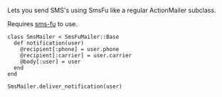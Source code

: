 Lets you send SMS's using SmsFu like a regular ActionMailer subclass.

Requires [sms-fu](http://github.com/brendanlim/sms-fu) to use.

    class SmsMailer < SmsFuMailer::Base
      def notification(user)
        @recipient[:phone] = user.phone
        @recipient[:carrier] = user.carrier
        @body[:user] = user
      end
    end
    
    SmsMailer.deliver_notification(user)